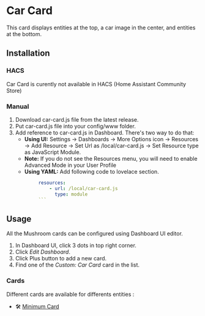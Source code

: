 # Car Card

This card displays entities at the top, a car image in the center, and entities at the bottom.

## Installation

### HACS
Car Card is curently not available in HACS (Home Assistant Community Store)

### Manual
1. Download car-card.js file from the latest release.
2. Put car-card.js file into your config/www folder.
3. Add reference to car-card.js in Dashboard. There's two way to do that:
    - **Using UI:** Settings → Dashboards → More Options icon → Resources → Add Resource → Set Url as /local/car-card.js → Set Resource type as JavaScript Module.
    - **Note:** If you do not see the Resources menu, you will need to enable Advanced Mode in your User Profile
    - **Using YAML:** Add following code to lovelace section.
       ```yaml
            resources:
                - url: /local/car-card.js
                  type: module
            ```
## Usage

All the Mushroom cards can be configured using Dashboard UI editor.

1. In Dashboard UI, click 3 dots in top right corner.
2. Click _Edit Dashboard_.
3. Click Plus button to add a new card.
4. Find one of the _Custom: Car Card_ card in the list.

### Cards

Different cards are available for differents entities :
-   🛠 [Minimum Card]()
